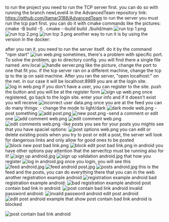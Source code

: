 to run the project you need to run the TCP server first.
you can do so with running the branch newLevel4 in the AdvancedTeam repository link:
https://github.com/itamar3188/AdvancedTeam
to run the server you must run the tcp part first.
you can do it with cmake commands like the pictures:
cmake -B build -S .
cmake --build build
./build/main
![run tcp 1.png](run%20tcp%201.png)
![run tcp 2.png](run%20tcp%202.png)
![run tcp 3.png](run%20tcp%203.png)
another way to run it is by using the version in the docker:

after you ran it, you need to run  the server itself. do it by the command "npm start"
![run web.png](run%20web.png)
sometimes, there's a problem with specific port. To solve the problem, go to directory config.
you will find there a single file named .env.local
![handle server.png](handle%20server.png)
like the picture, change the port to one that fit you. if the tcp server ran on a different machine, change
the tcp ip to the ip on said machine.
After you ran the server, "open localhost:<port>" on the net. in our case it will be localhost:8989
you are at the login site.
![log in web.png](log%20in%20web.png)
if you don't have a user, you can register to the site. push the button and you will be at the register form
![sign up web.png](sign%20up%20web.png)
once registered, go back to the login site. enter your info and if it doesn't exist you will receive
![incorrect user data.png](incorrect%20user%20data.png)
once you are at the feed you can do many things:
    - change the mode to light/dark
![dark mode web.png](dark%20mode%20web.png)
    -post something
![add post.png](add%20post.png)
![new post.png](new%20post.png)
    -send a comment or edit one
![add comment web.png](add%20comment%20web.png)
![edit comment web.png](edit%20comment%20web.png)
![edit comments web.png](edit%20comments%20web.png)
    -like posts you see
for your posts you mights see that you have spaciel options:
![post options web.png](post%20options%20web.png)
you can edit or delete existing posts
when you try to post or edit a post, the server will look for dangerous links
and only allow for good ones to be posted
![block new post bad link.png](block%20new%20post%20bad%20link.png)
![block edit post bad link.png](block%20edit%20post%20bad%20link.png)
in android you have other options pay attention that the server/tcp must be running also for it!
![sign up android.jpg](sign%20up%20android.jpg)
![sign up validation android.jpg](sign%20up%20validation%20android.jpg)
that how you register
![log in android.jpg](log%20in%20android.jpg)
once you login, you will see this
![feed android.jpg](feed%20android.jpg)
![feed android post.jpg](feed%20android%20post.jpg)
![posts android.jpg](posts%20android.jpg)
this is the feed and the posts, you can do everything there that you can in the web
another registration example android
![registration example android](https://github.com/yuvalbarak8/server/assets/75585109/3bfe1e35-e74a-4a15-9db3-b2e538fde7b8)
bad registration example android:
![bad registration example android](https://github.com/yuvalbarak8/server/assets/75585109/f19f3c60-b620-4fd7-8833-88f771236f1a)
post contain bad link in android:
![post contain bad link android](https://github.com/yuvalbarak8/server/assets/75585109/57a5e4f7-a557-465e-836e-d2610b3a0fa5)
invalid password android:
![invalid password android](https://github.com/yuvalbarak8/server/assets/75585109/0737b55c-88f0-4600-9240-fb6f9a0395d7)
edit post android
![edit post android](https://github.com/yuvalbarak8/server/assets/75585109/7c6f9a60-07a3-429d-b416-95af3ef6acef)
example that show post contain bad link android is blocked

![post contain bad link android](https://github.com/yuvalbarak8/server/assets/75585109/058477e9-1c06-4406-9a43-ad5a19fabf30)




